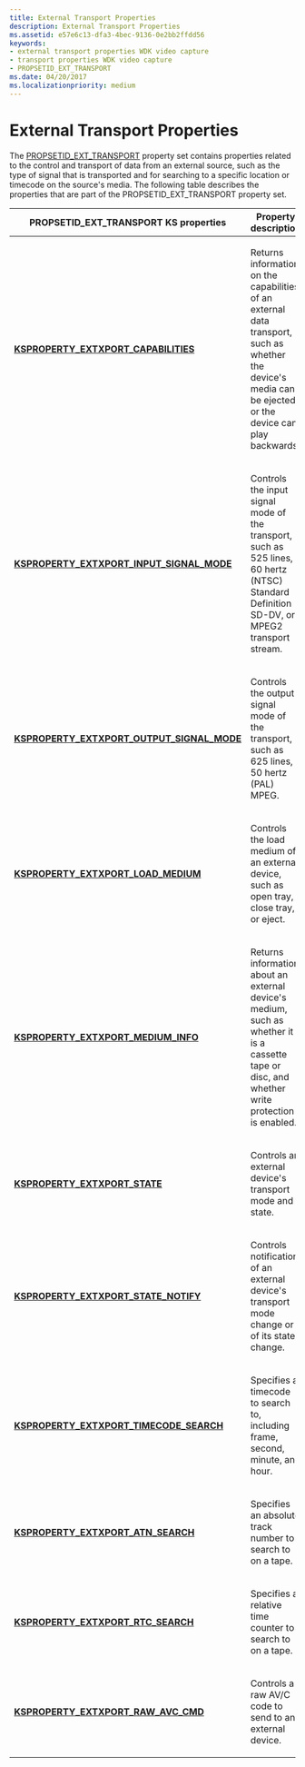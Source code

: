```yaml
---
title: External Transport Properties
description: External Transport Properties
ms.assetid: e57e6c13-dfa3-4bec-9136-0e2bb2ffdd56
keywords:
- external transport properties WDK video capture
- transport properties WDK video capture
- PROPSETID_EXT_TRANSPORT
ms.date: 04/20/2017
ms.localizationpriority: medium
---
```


# External Transport Properties


The [PROPSETID\_EXT\_TRANSPORT](https://msdn.microsoft.com/library/windows/hardware/ff567797) property set contains properties related to the control and transport of data from an external source, such as the type of signal that is transported and for searching to a specific location or timecode on the source's media. The following table describes the properties that are part of the PROPSETID\_EXT\_TRANSPORT property set.

<table>
<colgroup>
<col width="50%" />
<col width="50%" />
</colgroup>
<thead>
<tr class="header">
<th>PROPSETID_EXT_TRANSPORT KS properties</th>
<th>Property description</th>
</tr>
</thead>
<tbody>
<tr class="odd">
<td><p><a href="https://msdn.microsoft.com/library/windows/hardware/ff565160" data-raw-source="[&lt;strong&gt;KSPROPERTY_EXTXPORT_CAPABILITIES&lt;/strong&gt;](https://msdn.microsoft.com/library/windows/hardware/ff565160)"><strong>KSPROPERTY_EXTXPORT_CAPABILITIES</strong></a></p></td>
<td><p>Returns information on the capabilities of an external data transport, such as whether the device&#39;s media can be ejected, or the device can play backwards.</p></td>
</tr>
<tr class="even">
<td><p><a href="https://msdn.microsoft.com/library/windows/hardware/ff565161" data-raw-source="[&lt;strong&gt;KSPROPERTY_EXTXPORT_INPUT_SIGNAL_MODE&lt;/strong&gt;](https://msdn.microsoft.com/library/windows/hardware/ff565161)"><strong>KSPROPERTY_EXTXPORT_INPUT_SIGNAL_MODE</strong></a></p></td>
<td><p>Controls the input signal mode of the transport, such as 525 lines, 60 hertz (NTSC) Standard Definition SD-DV, or MPEG2 transport stream.</p></td>
</tr>
<tr class="odd">
<td><p><a href="https://msdn.microsoft.com/library/windows/hardware/ff565165" data-raw-source="[&lt;strong&gt;KSPROPERTY_EXTXPORT_OUTPUT_SIGNAL_MODE&lt;/strong&gt;](https://msdn.microsoft.com/library/windows/hardware/ff565165)"><strong>KSPROPERTY_EXTXPORT_OUTPUT_SIGNAL_MODE</strong></a></p></td>
<td><p>Controls the output signal mode of the transport, such as 625 lines, 50 hertz (PAL) MPEG.</p></td>
</tr>
<tr class="even">
<td><p><a href="https://msdn.microsoft.com/library/windows/hardware/ff565162" data-raw-source="[&lt;strong&gt;KSPROPERTY_EXTXPORT_LOAD_MEDIUM&lt;/strong&gt;](https://msdn.microsoft.com/library/windows/hardware/ff565162)"><strong>KSPROPERTY_EXTXPORT_LOAD_MEDIUM</strong></a></p></td>
<td><p>Controls the load medium of an external device, such as open tray, close tray, or eject.</p></td>
</tr>
<tr class="odd">
<td><p><a href="https://msdn.microsoft.com/library/windows/hardware/ff565163" data-raw-source="[&lt;strong&gt;KSPROPERTY_EXTXPORT_MEDIUM_INFO&lt;/strong&gt;](https://msdn.microsoft.com/library/windows/hardware/ff565163)"><strong>KSPROPERTY_EXTXPORT_MEDIUM_INFO</strong></a></p></td>
<td><p>Returns information about an external device&#39;s medium, such as whether it is a cassette tape or disc, and whether write protection is enabled.</p></td>
</tr>
<tr class="even">
<td><p><a href="https://msdn.microsoft.com/library/windows/hardware/ff565168" data-raw-source="[&lt;strong&gt;KSPROPERTY_EXTXPORT_STATE&lt;/strong&gt;](https://msdn.microsoft.com/library/windows/hardware/ff565168)"><strong>KSPROPERTY_EXTXPORT_STATE</strong></a></p></td>
<td><p>Controls an external device&#39;s transport mode and state.</p></td>
</tr>
<tr class="odd">
<td><p><a href="https://msdn.microsoft.com/library/windows/hardware/ff565169" data-raw-source="[&lt;strong&gt;KSPROPERTY_EXTXPORT_STATE_NOTIFY&lt;/strong&gt;](https://msdn.microsoft.com/library/windows/hardware/ff565169)"><strong>KSPROPERTY_EXTXPORT_STATE_NOTIFY</strong></a></p></td>
<td><p>Controls notification of an external device&#39;s transport mode change or of its state change.</p></td>
</tr>
<tr class="even">
<td><p><a href="https://msdn.microsoft.com/library/windows/hardware/ff565170" data-raw-source="[&lt;strong&gt;KSPROPERTY_EXTXPORT_TIMECODE_SEARCH&lt;/strong&gt;](https://msdn.microsoft.com/library/windows/hardware/ff565170)"><strong>KSPROPERTY_EXTXPORT_TIMECODE_SEARCH</strong></a></p></td>
<td><p>Specifies a timecode to search to, including frame, second, minute, and hour.</p></td>
</tr>
<tr class="odd">
<td><p><a href="https://msdn.microsoft.com/library/windows/hardware/ff565159" data-raw-source="[&lt;strong&gt;KSPROPERTY_EXTXPORT_ATN_SEARCH&lt;/strong&gt;](https://msdn.microsoft.com/library/windows/hardware/ff565159)"><strong>KSPROPERTY_EXTXPORT_ATN_SEARCH</strong></a></p></td>
<td><p>Specifies an absolute track number to search to on a tape.</p></td>
</tr>
<tr class="even">
<td><p><a href="https://msdn.microsoft.com/library/windows/hardware/ff565166" data-raw-source="[&lt;strong&gt;KSPROPERTY_EXTXPORT_RTC_SEARCH&lt;/strong&gt;](https://msdn.microsoft.com/library/windows/hardware/ff565166)"><strong>KSPROPERTY_EXTXPORT_RTC_SEARCH</strong></a></p></td>
<td><p>Specifies a relative time counter to search to on a tape.</p></td>
</tr>
<tr class="odd">
<td><p><a href="https://msdn.microsoft.com/library/windows/hardware/ff565214" data-raw-source="[&lt;strong&gt;KSPROPERTY_EXTXPORT_RAW_AVC_CMD&lt;/strong&gt;](https://msdn.microsoft.com/library/windows/hardware/ff565214)"><strong>KSPROPERTY_EXTXPORT_RAW_AVC_CMD</strong></a></p></td>
<td><p>Controls a raw AV/C code to send to an external device.</p></td>
</tr>
</tbody>
</table>

 

 

 




